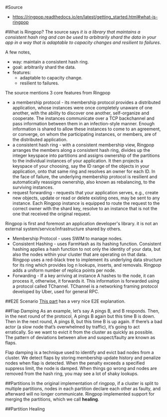 
#Source
* https://ringpop.readthedocs.io/en/latest/getting_started.html#what-is-ringpop

#What is Ringpop?
The source says _it is a library that maintains a consistent hash ring and can be used to arbitrarily shard the data in your app in a way that is adaptable to capacity changes and resilient to failures_.

A few notes,

* way: maintain a consistent hash ring.
* goal: arbitrarily shard the data.
* features:
	* adaptable to capacity change.
	* resilient to failures.

The source mentions 3 core features from Ringpop

* a membership protocol - its membership protocol provides a distributed application, whose instances were once completely unaware of one another, with the ability to discover one another, self-organize and cooperate. The instances communicate over a TCP backchannel and pass information between them in an infection-style manner. Enough information is shared to allow these instances to come to an agreement, or converge, on whom the participating instances, or members, are of the distributed application.
* a consistent hash ring - with a consistent membership view, Ringpop arranges the members along a consistent hash ring, divides up the integer keyspace into partitions and assigns ownership of the partitions to the individual instances of your application. It then projects a keyspace of your choosing, say the ID range of the objects in your application, onto that same ring and resolves an owner for each ID. In the face of failure, the underlying membership protocol is resilient and automatically reassigns ownership, also known as rebalancing, to the surviving instances.
* request forwarding - requests that your application serves, e.g., create new objects, update or read or delete existing ones, may be sent to any instance. Each Ringpop instance is equipped to route the request to the correct owner with the shard key, resolve to an instance that is not the one that received the original request.

Ringpop is first and foremost an application developer's library. it is not an external system/service/infrastructure shared by others.

* Membership Protocol - uses SWIM to manage nodes.
* Consistent Hashing - uses FarmHash as its hashing function. Consistent hashing applies a hash function to not only the identity of your data, but also the nodes within your cluster that are operating on that data. Ringpop uses a red-black tree to implement its underlying data structure for its ring which provides log n lookups, inserts, and removals. Ringpop adds a uniform number of replica points per node. 
* Forwarding - If a key arriving at instance A hashes to the node, it can process it, otherwise, it forwards it. This information is forwarded using a protocol called TChannel. TChannel is a networking framing protocol developed by Uber, used for general RPC. 

##E2E Scenario
[This part](https://ringpop.readthedocs.io/en/latest/architecture_design.html#how-ringpop-works) has a very nice E2E explanation.

##Flap Damping
As an example, let’s say A pings B, and B responds. Then, in the next round of the protocol, A pings B again but this time B is down. Then in the next round, A pings B, but this time B is up again. If there’s a bad actor (a slow node that’s overwhelmed by traffic), it’s going to act erratically. So we want to evict it from the cluster as quickly as possible. The pattern of deviations between alive and suspect/faulty are known as flaps.

Flap damping is a technique used to identify and evict bad nodes from a cluster. We detect flaps by storing membership update history and penalize nodes when flap is detected. When the penalty exceeds a specified suppress limit, the node is damped. When things go wrong and nodes are removed from the hash ring, you may see a lot of shaky lookups.

##Partitions
In the original implementation of ringpop, if a cluster is split to multiple partitions, nodes in each partition declare each other as faulty, and afterward will no longer communicate. Ringpop implemented support for merging the partitions, which we call **healing**.

##Partition Healing
